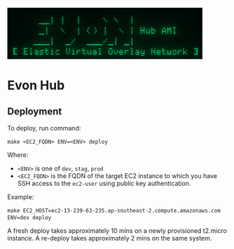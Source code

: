![EVON Logo](assets/evon_logo.png)
# Evon Hub

## Deployment

To deploy, run command:
```
make <EC2_FQDN> ENV=<ENV> deploy
```
Where:
* `<ENV>` is one of `dev`, `stag`, `prod`
* `<EC2_FQDN>` is the FQDN of the target EC2 instance to which you have SSH access to the `ec2-user` using public key authentication.

Example:
```
make EC2_HOST=ec2-13-239-63-235.ap-southeast-2.compute.amazonaws.com ENV=dev deploy
```
A fresh deploy takes approximately 10 mins on a newly provisioned t2.micro instance.
A re-deploy takes approximately 2 mins on the same system.
